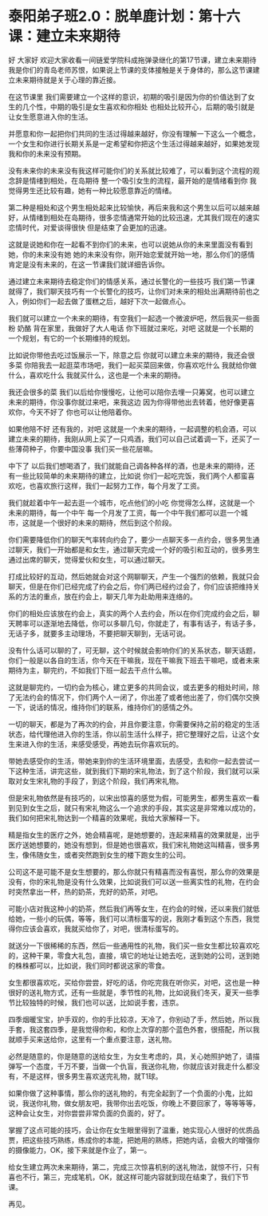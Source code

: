 # 泰阳弟子班2.0：脱单鹿计划：第十六课：建立未来期待

好 大家好 欢迎大家收看一间链爱学院科成拖弹录继化的第17节课，建立未来期待 我是你们的青岛老师苏恨，如果说上节课的支体接触是关于身体的，那么这节课建立未来期待就是关于心理的靠近接。

在这节课里 我们需要建立一个这样的意识，初期的吸引是因为你的价值达到了女生的几个性，中期的吸引是女生喜欢和你相处 也相处比较开心，后期的吸引就是让女生愿意进入你的生活。

并愿意和你一起把你们共同的生活过得越来越好，你没有理解一下这么一个概念，一个女生和你进行长期关系是一定希望和你把这个生活过得越来越好，如果她发现我和你的未来没有预期。

没有未来你的未来没有我这样可能你们的关系就比较难了，可以看到这个流程的观念辞是情绪到相处，在岛期待 整一个吸引女生的流程，最开始的是情绪看到你 我觉得男生还比较有趣，她有一种比较愿意靠近的情绪。

第二种是相处和这个男生相处起来比较愉快，再后来我和这个男生以后可以越来越好，从情绪到相处在岛期待，很多恋情通常开始的比较迅速，尤其我们现在的速实恋情时代，对爱谈得很快 但是结束了会更加的迅速。

这就是说她和你在一起看不到你们的未来，也可以说她从你的未来里面没有看到她，你的未来没有她 她的未来没有你，刚开始恋爱就开始一地，那么你们的感情肯定是没有未来的，在这一节课我们就详细告诉你。

通过建立未来期待去稳定你们的情感关系，通过长警化的一些技巧 我们第一节课就得了，我们聊天技巧有一个长警化的技巧，让你们对未来的相处出满期待前也之入，例如你们一起去做了蛋糕之后，越好下次一起做点心。

我们就可以建立一个未来的期待，有空我们一起选一个微波炉吧，然后我买一些面粉 奶酪 背在家里，我做好了大人电话 你下班就过来吃，对吧 这就是一个长期的一个规划，有它的一个长期维持的规划。

比如说你带他去吃过饭展示一下，除意之后 你就可以建立未来的期待，我还会很多菜 你陪我去一起逛菜市场吧，我们一起买菜回来做，你喜欢吃什么 我就给你做什么，喜欢吃什么 我就买什么，这也是一个未来的期待。

我还会很多的菜 我们以后给你慢慢吃，让他可以陪你去埋一只筹窝，也可以建立未来的期待，你没事你就过来吧，来我这边 因为你得带他出去转着，他好像更喜欢你，今天不好了 你也可以让他陪着你。

如果他陪不好 还有我的，对吧 这就是一个未来的期待，一起调整的机会酒，可以建立未来的期待，我刚从网上买了一只鸡酒，我们可以自己试着调一下，还买了一些薄荷种子，你要中国没事 我们买一些花层嘛。

中下了 以后我们想喝酒了，我们就能自己调各种各样的酒，也是未来的期待，还有一些比较简单的未来期待的建立，比如说 你们一起吃完饭，我们两个人都蛮喜欢吃，也喜欢旅行这样，我们一起努力工作，每个月发了工资。

我们就趁着中午一起去逛一个城市，吃点他们的小吃 你觉得怎么样，这就是一个未来的期待，每一个中午 每一个月发了工资，每一个中午我们都可以逛一个城市，这就是一个很好的未来的期待，然后到这个阶段。

你们需要降低你们的聊天气率转向约会了，要少一点聊天多一点约会，很多男生通过聊天，我们一开始都是和女生，通过聊天完成一个好的吸引和互动的，很多男生通过出席的聊天，觉得爱伙和女生，可以通过聊天。

打成比较好的互动，然后她就会对这个网聊聊天，产生一个强烈的依赖，我就只会聊天，但是在你们已经完成了约会之后，你们两已经约过会了，你们应该把维持关系的方法的重点，放在约会上，聊天几年为赴助用来连络的。

你们的相处应该放在约会上，真实的两个人去约会，所以在你们完成约会之后，聊天聘率可以逐渐地去降低，你可以多聊几句，你就走了，有事有话子，有话子多，无话子多，就要多主动理场，不要把聊天聊到，无话可说。

没有什么话可以聊的了，可无聊，这个时候就会影响你们的关系状态，聊天话题，你们一般是以各自的生活，你今天在干嘛我，现在干嘛我下班去干嘛吧，或者未来期待为主，聊完约，不如我们下班一起去干点什么嘛。

这就是聊完约，一切约会为核心，建立更多的共同会议，或去更多的相处时间，除了无法约会的情况下，你们两个人一闭了，你出差了或者他出差了，你们偶尔交换一下，说话的情况，维持你们的联系，维持你们的感情之外。

一切的聊天，都是为了再次的约会，并且你要注意，你需要保持之前的稳定的生活状态，给代理他进入你的生活，你以前生活什么样子，把它整理好之后，让这个女生来进入你的生活，来感受感受，再她去玩你喜欢玩的。

带她去感受你的生活，带她来到你的生活环境里面，去感受，去和你一起去尝试一下这种生活，讲完这些，就到我们下期的宋礼物法，到了这个阶段，我们就可以采取对女生宋礼物的手段了，到这个阶段，我们再宋礼物。

但是宋礼物依然是有技巧的，以宋出惊喜的感觉为假，可能男生，都男生喜欢一看到见到女生之后，就只有宋礼物这么一个追求的手段，其实这是非常难以成功的，我们如何把宋礼物达到一个精喜的效果呢，我给大家解释一下。

精是指女生的医疗之外，她会精喜呢，是她想要的，连起来精喜的效果就是，出乎医疗送她想要的，她没有想到，但是她也很喜欢，我们宋礼物她这叫精喜，很多男生，像伟随女生，或者突然跑到女生的楼下跑女生的公司。

公司这不是可能不是女生想要的，那么你就只有精喜而没有喜悦，那么你的效果是没有，你的宋礼物是没有什么效果，比如说我们可以送一些离实性的礼物，在约会时突然拿出一杯，热的奶茶，充好的奶茶，对吧。

可能小店对我这种小的奶茶，然后我们再等女生，在约会的时候，还以来我们就低给她，一些小的玩偶，等等，我们可以清标蛋写的说，我刚才看到这个东西，我觉得你应该会喜欢，我就买给你了，对吧，很清标蛋写的。

就送分一下很稀稀的东西，然后一些通用性的礼物，我们买一些女生都比较喜欢吃的，这种干果，零食大礼包，直接，填它的地址让她去吃，送到她的公司，送到她的株株都可以，比如说，我们同时都说这家的零食。

女生都很喜欢吃，买给你尝尝，好吃的话，你吃完我在听你买，对吧，这也是一种很好的送礼物方式，还有一些就是，季节性的礼物，比如说我们冬天，夏天一些季节比较独特的时候，我们也可以送，比如说手套，违京。

四季烟暖宝宝，护手双的，你的手比较凉，天冷了，你别动了手，然后她，所以我手套，我这套四季，是我觉得你和，和你上次穿的那个蓝色外套，很搭配，所以我就顺手买来送给你，这里有一个重点要注意，送礼物。

必然是随意的，你是随意的送给女生，为女生考虑的，具，关心她照护她了，请描弹写一个态度，千万不要，当做一个仇盲，我送你礼物，你就应该对我走什么都没有，不是这样，很多男生喜欢送完礼物，就T1球。

如果你做了这种事情，那么你的送礼物的，有完全起到了一个负面的小鬼，比如说，我送你礼物，做女朋友吧，我带你出去吃饭，你晚上不要回家了，等等等等，这种会让女生，对你尝尝非常负面的负面的，好了。

掌握了这点可能的技巧，会让你在女生眼里得到了温重，她实现心人很好的优质品贾，把这些技巧熟练，练成你的本能，把她用的熟练，把她内话，会极大的增强你的摄像能力，OK，接下来就是作业了，第一。

给女生建立两次未来期待，第二，完成三次惊喜机别的送礼物法，就惊不行，只有喜也不行，第三，完成笔机，OK，就这样可能内容就到现在结束了，我们下节课。

再见。